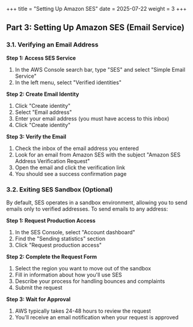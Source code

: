 +++
title = "Setting Up Amazon SES"
date = 2025-07-22
weight = 3
+++

## Part 3: Setting Up Amazon SES (Email Service)

### 3.1. Verifying an Email Address

**Step 1: Access SES Service**

1. In the AWS Console search bar, type "SES" and select "Simple Email Service"
2. In the left menu, select "Verified identities"

**Step 2: Create Email Identity**

1. Click "Create identity"
2. Select "Email address"
3. Enter your email address (you must have access to this inbox)
4. Click "Create identity"

**Step 3: Verify the Email**

1. Check the inbox of the email address you entered
2. Look for an email from Amazon SES with the subject "Amazon SES Address Verification Request"
3. Open the email and click the verification link
4. You should see a success confirmation page

### 3.2. Exiting SES Sandbox (Optional)

By default, SES operates in a sandbox environment, allowing you to send emails only to verified addresses. To send emails to any address:

**Step 1: Request Production Access**

1. In the SES Console, select "Account dashboard"
2. Find the "Sending statistics" section
3. Click "Request production access"

**Step 2: Complete the Request Form**

1. Select the region you want to move out of the sandbox
2. Fill in information about how you'll use SES
3. Describe your process for handling bounces and complaints
4. Submit the request

**Step 3: Wait for Approval**

1. AWS typically takes 24-48 hours to review the request
2. You'll receive an email notification when your request is approved
